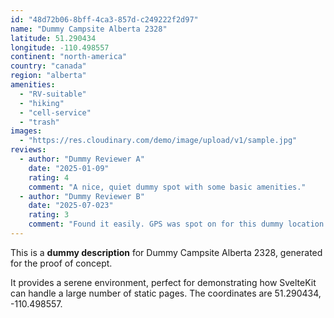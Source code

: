```yaml
---
id: "48d72b06-8bff-4ca3-857d-c249222f2d97"
name: "Dummy Campsite Alberta 2328"
latitude: 51.290434
longitude: -110.498557
continent: "north-america"
country: "canada"
region: "alberta"
amenities:
  - "RV-suitable"
  - "hiking"
  - "cell-service"
  - "trash"
images:
  - "https://res.cloudinary.com/demo/image/upload/v1/sample.jpg"
reviews:
  - author: "Dummy Reviewer A"
    date: "2025-01-09"
    rating: 4
    comment: "A nice, quiet dummy spot with some basic amenities."
  - author: "Dummy Reviewer B"
    date: "2025-07-023"
    rating: 3
    comment: "Found it easily. GPS was spot on for this dummy location."
---
```


This is a **dummy description** for Dummy Campsite Alberta 2328, generated for the proof of concept.

It provides a serene environment, perfect for demonstrating how SvelteKit can handle a large number of static pages. The coordinates are 51.290434, -110.498557.
